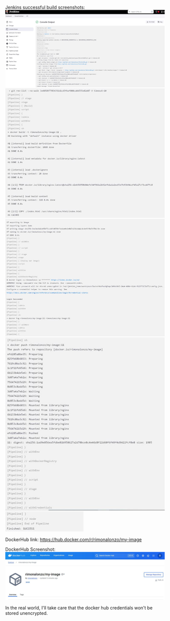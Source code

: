 Jenkins successful build screenshots:
![alt text](SuccessfulBuild1.JPG)
![alt text](SuccessfulBuild2.JPG)
![alt text](SuccessfulBuild3.JPG)
![alt text](SuccessfulBuild4.JPG)
![alt text](SuccessfulBuild5.JPG)

DockerHub link:
https://hub.docker.com/r/rimonalonzo/my-image

DockerHub Screenshot:
![alt text](DockerHub.JPG)

In the real world, I'll take care that the docker hub credentials won't be stored unencrypted.